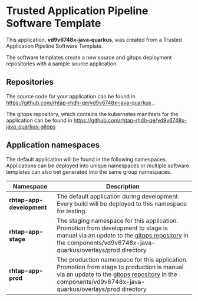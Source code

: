 # Trusted Application Pipeline Software Template

This application, **vd9v6748x-java-quarkus**, was created from a Trusted Application Pipeline Software Template.

The software templates create a new source and gitops deployment repositories with a sample source application. 

## Repositories

The source code for your application can be found in [https://github.com/rhtap-rhdh-qe/vd9v6748x-java-quarkus ](https://github.com/rhtap-rhdh-qe/vd9v6748x-java-quarkus ).
 
The gitops repository, which contains the kubernetes manifests for the application can be found in 
[https://github.com/rhtap-rhdh-qe/vd9v6748x-java-quarkus-gitops ](https://github.com/rhtap-rhdh-qe/vd9v6748x-java-quarkus-gitops ) 

## Application namespaces 

The default application will be found in the following namespaces. Applications can be deployed into unique namespaces or multiple software templates can also bet generated into the same group namespaces.  

|  Namespace   |  Description   |  
| -------- | -------- |   
| **rhtap-app-development** | The default application during development. Every build will be deployed to this namespace for testing. | 
| **rhtap-app-stage** | The staging namespace for this application. Promotion from development to stage is manual via an update to the [gitops repository](https://github.com/rhtap-rhdh-qe/vd9v6748x-java-quarkus-gitops ) in the components/vd9v6748x-java-quarkus/overlays/prod directory |  
| **rhtap-app-prod** | The production namespace for this application. Promotion from stage to production is manual via an update to the [gitops repository](https://github.com/rhtap-rhdh-qe/vd9v6748x-java-quarkus-gitops ) in the components/vd9v6748x-java-quarkus/overlays/prod directory | 